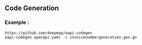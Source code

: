 ## Code Generation ##
### Example :
```
https://github.com/deepmap/oapi-codegen
oapi-codegen openapi.yaml  > invoicenumbergeneration.gen.go
``` 